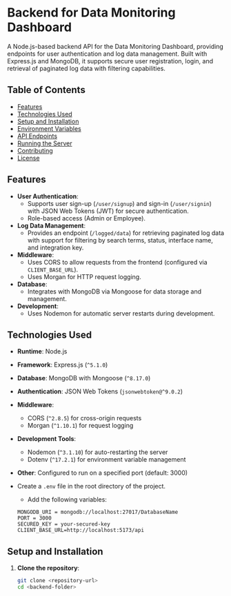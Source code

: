 # Backend for Data Monitoring Dashboard

A Node.js-based backend API for the Data Monitoring Dashboard, providing endpoints for user authentication and log data management. Built with Express.js and MongoDB, it supports secure user registration, login, and retrieval of paginated log data with filtering capabilities.

## Table of Contents
- [Features](#features)
- [Technologies Used](#technologies-used)
- [Setup and Installation](#setup-and-installation)
- [Environment Variables](#environment-variables)
- [API Endpoints](#api-endpoints)
- [Running the Server](#running-the-server)
- [Contributing](#contributing)
- [License](#license)

## Features
- **User Authentication**:
  - Supports user sign-up (`/user/signup`) and sign-in (`/user/signin`) with JSON Web Tokens (JWT) for secure authentication.
  - Role-based access (Admin or Employee).
- **Log Data Management**:
  - Provides an endpoint (`/logged/data`) for retrieving paginated log data with support for filtering by search terms, status, interface name, and integration key.
- **Middleware**:
  - Uses CORS to allow requests from the frontend (configured via `CLIENT_BASE_URL`).
  - Uses Morgan for HTTP request logging.
- **Database**:
  - Integrates with MongoDB via Mongoose for data storage and management.
- **Development**:
  - Uses Nodemon for automatic server restarts during development.

## Technologies Used
- **Runtime**: Node.js
- **Framework**: Express.js (`^5.1.0`)
- **Database**: MongoDB with Mongoose (`^8.17.0`)
- **Authentication**: JSON Web Tokens (`jsonwebtoken@^9.0.2`)
- **Middleware**:
  - CORS (`^2.8.5`) for cross-origin requests
  - Morgan (`^1.10.1`) for request logging
- **Development Tools**:
  - Nodemon (`^3.1.10`) for auto-restarting the server
  - Dotenv (`^17.2.1`) for environment variable management
- **Other**: Configured to run on a specified port (default: 3000)

- Create a `.env` file in the root directory of the project.
    - Add the following variables:
    ```
    MONGODB_URI = mongodb://localhost:27017/DatabaseName
    PORT = 3000
    SECURED_KEY = your-secured-key
    CLIENT_BASE_URL=http://localhost:5173/api
    ```


## Setup and Installation
1. **Clone the repository**:
   ```bash
   git clone <repository-url>
   cd <backend-folder>